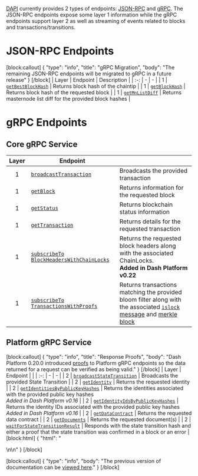 [DAPI](explanation-dapi) currently provides 2 types of endpoints: [JSON-RPC](https://www.jsonrpc.org/) and [gRPC](https://grpc.io/docs/guides/). The JSON-RPC endpoints expose some layer 1 information while the gRPC endpoints support layer 2 as well as streaming of events related to blocks and transactions/transitions.

# JSON-RPC Endpoints
[block:callout]
{
  "type": "info",
  "title": "gRPC Migration",
  "body": "The remaining JSON-RPC endpoints will be migrated to gRPC in a future release"
}
[/block]
| Layer | Endpoint | Description |
| :-: | - | - |
| 1 | [`getBestBlockHash`](reference-dapi-endpoints-json-rpc-endpoints#getbestblockhash) | Returns block hash of the chaintip |
| 1 | [`getBlockHash`](reference-dapi-endpoints-json-rpc-endpoints#getblockhash) | Returns block hash of the requested block |
| 1 | [`getMnListDiff`](reference-dapi-endpoints-json-rpc-endpoints#getmnlistdiff) | Returns masternode list diff for the provided block hashes |

# gRPC Endpoints

## Core gRPC Service

| Layer | Endpoint | |
| :-: | - | - |
| 1 | [`broadcastTransaction`](reference-dapi-endpoints-core-grpc-endpoints#broadcasttransaction) | Broadcasts the provided transaction |
| 1 | [`getBlock`](reference-dapi-endpoints-core-grpc-endpoints#getblock) | Returns information for the requested block |
| 1 | [`getStatus`](reference-dapi-endpoints-core-grpc-endpoints#getstatus) | Returns blockchain status information |
| 1 | [`getTransaction`](reference-dapi-endpoints-core-grpc-endpoints#gettransaction) | Returns details for the requested transaction |
| 1 | [`subscribeTo` `BlockHeadersWithChainLocks`](reference-dapi-endpoints-core-grpc-endpoints#subscribetoblockheaderswithchainlocks) | Returns the requested block headers along with the associated ChainLocks.<br>**Added in Dash Platform v0.22**|
| 1 | [`subscribeTo` `TransactionsWithProofs`](reference-dapi-endpoints-core-grpc-endpoints#subscribetotransactionswithproofs) | Returns transactions matching the provided bloom filter along with the associated [`islock` message](https://dashcore.readme.io/docs/core-ref-p2p-network-instantsend-messages#islock) and [merkle block](https://dashcore.readme.io/docs/core-ref-p2p-network-data-messages#merkleblock) |

## Platform gRPC Service
[block:callout]
{
  "type": "info",
  "title": "Response Proofs",
  "body": "Dash Platform 0.20.0 introduced [proofs](reference-platform-proofs) to Platform gRPC endpoints so the data returned for a request can be verified as being valid."
}
[/block]
| Layer | Endpoint | |
| :-: | - | - |
| 2 | [`broadcastStateTransition`](reference-dapi-endpoints-platform-endpoints#broadcaststatetransition) | Broadcasts the provided State Transition |
| 2 | [`getIdentity`](reference-dapi-endpoints-platform-endpoints#getidentity) | Returns the requested identity |
| 2 | [`getIdentitiesByPublicKeyHashes`](reference-dapi-endpoints-platform-endpoints#getidentitiesbypublickeyhashes) | Returns the identities associated with the provided public key hashes<br>_Added in Dash Platform v0.16_ |
| 2 | [`getIdentityIdsByPublicKeyHashes`](reference-dapi-endpoints-platform-endpoints#getidentityidsbypublickeyhashes) | Returns the identity IDs associated with the provided public key hashes<br>_Added in Dash Platform v0.16_ |
| 2 | [`getDataContract`](reference-dapi-endpoints-platform-endpoints#getdatacontract) | Returns the requested data contract |
| 2 | [`getDocuments`](reference-dapi-endpoints-platform-endpoints#getdocuments) | Returns the requested document(s) |
| 2 | [`waitForStateTransitionResult`](reference-dapi-endpoints-platform-endpoints#waitforstatetransitionresult) | Responds with the state transition hash and either a proof that the state transition was confirmed in a block or an error |
[block:html]
{
  "html": "<div></div>\n<!--\nPrimarily for debugging, don't document - getConsensusParams\n-->\n<style></style>"
}
[/block]

[block:callout]
{
  "type": "info",
  "body": "The previous version of documentation can be [viewed here](https://dashplatform.readme.io/v0.21.0/docs/reference-dapi-endpoints)."
}
[/block]